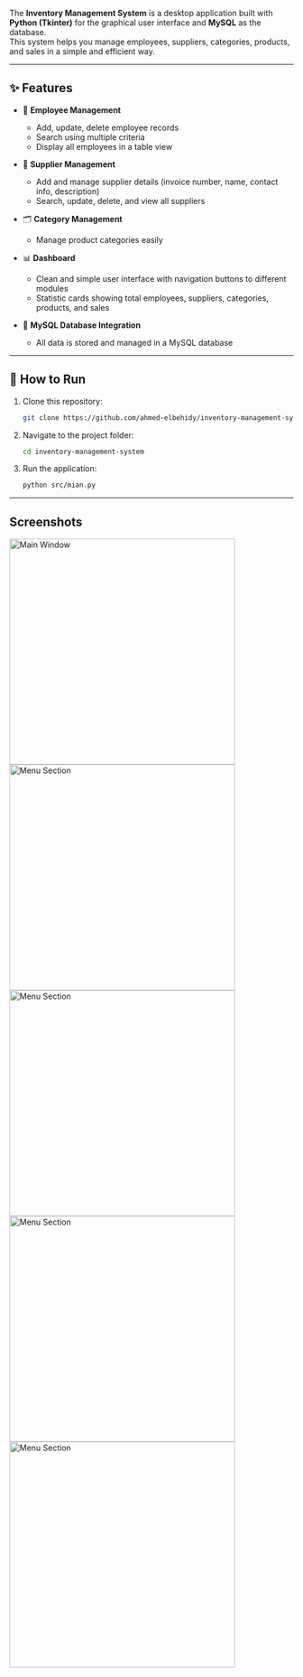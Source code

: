 The **Inventory Management System** is a desktop application built with **Python (Tkinter)** for the graphical user interface and **MySQL** as the database.  
This system helps you manage employees, suppliers, categories, products, and sales in a simple and efficient way.

---

## ✨ Features

- 👤 **Employee Management**
  - Add, update, delete employee records
  - Search using multiple criteria
  - Display all employees in a table view

- 🚚 **Supplier Management**
  - Add and manage supplier details (invoice number, name, contact info, description)
  - Search, update, delete, and view all suppliers

- 🗂️ **Category Management**
  - Manage product categories easily

- 📊 **Dashboard**
  - Clean and simple user interface with navigation buttons to different modules
  - Statistic cards showing total employees, suppliers, categories, products, and sales

- 🧰 **MySQL Database Integration**
  - All data is stored and managed in a MySQL database

---

## 🚀 How to Run

1. Clone this repository:
   ```bash
   git clone https://github.com/ahmed-elbehidy/inventory-management-system.git
1. Navigate to the project folder:
   ```bash
   cd inventory-management-system
1. Run the application:
   ```bash
   python src/mian.py

---

## Screenshots
<img src="screen-shots/1.png" alt="Main Window" width="400"/>
<img src="screen-shots/employees.png" alt="Menu Section" width="400"/>
<img src="screen-shots/category.png" alt="Menu Section" width="400"/>
<img src="screen-shots/supplier.png" alt="Menu Section" width="400"/>
<img src="screen-shots/product.png" alt="Menu Section" width="400"/>
